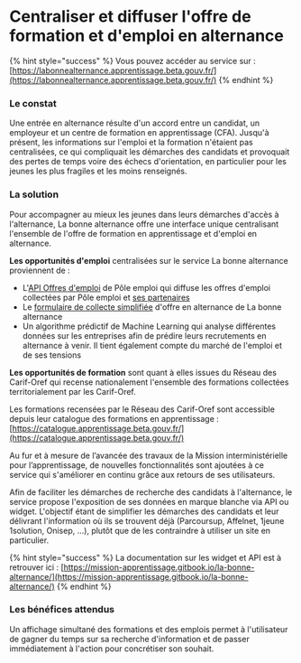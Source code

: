 # Centraliser et diffuser l'offre de formation et d'emploi en alternance

{% hint style="success" %}
Vous pouvez accéder au service sur : [https://labonnealternance.apprentissage.beta.gouv.fr/](https://labonnealternance.apprentissage.beta.gouv.fr/)
{% endhint %}

### Le constat

Une entrée en alternance résulte d'un accord entre un candidat, un employeur et un centre de formation en apprentissage (CFA). Jusqu'à présent, les informations sur l'emploi et la formation n'étaient pas centralisées, ce qui compliquait les démarches des candidats et provoquait des pertes de temps voire des échecs d'orientation, en particulier pour les jeunes les plus fragiles et les moins renseignés.

### La solution

Pour accompagner au mieux les jeunes dans leurs démarches d'accès à l'alternance, La bonne alternance offre une interface unique centralisant l'ensemble de l'offre de formation en apprentissage et d'emploi en alternance.&#x20;

**Les opportunités d'emploi** centralisées sur le service La bonne alternance proviennent de :&#x20;

* L'[API Offres d'emploi](https://pole-emploi.io/data/api/offres-emploi) de Pôle emploi qui diffuse les offres d'emploi collectées par Pôle emploi et [ses partenaires](https://www.pole-emploi.fr/candidat/vos-services-en-ligne/des-partenaires-pour-vous-propos.html)
* Le [formulaire de collecte simplifiée](https://labonnealternance.apprentissage.beta.gouv.fr/acces-recruteur) d'offre en alternance de La bonne alternance
* Un algorithme prédictif de Machine Learning qui analyse différentes données sur les entreprises afin de prédire leurs recrutements en alternance à venir. Il tient également compte du marché de l'emploi et de ses tensions

**Les opportunités de formation** sont quant à elles issues du Réseau des Carif-Oref qui recense nationalement l'ensemble des formations collectées territorialement par les Carif-Oref.

Les formations recensées par le Réseau des Carif-Oref sont accessible depuis leur catalogue des formations en apprentissage : [https://catalogue.apprentissage.beta.gouv.fr/](https://catalogue.apprentissage.beta.gouv.fr/)



Au fur et à mesure de l’avancée des travaux de la Mission interministérielle pour l’apprentissage, de nouvelles fonctionnalités sont ajoutées à ce service qui s'améliorer en continu grâce aux retours de ses utilisateurs.

Afin de faciliter les démarches de recherche des candidats à l'alternance, le service propose l'exposition de ses données en marque blanche via API ou widget. L'objectif étant de simplifier les démarches des candidats et  leur délivrant l'information où ils se trouvent déjà (Parcoursup, Affelnet, 1jeune 1solution, Onisep, ...), plutôt que de les contraindre à utiliser un site en particulier.



{% hint style="success" %}
La documentation sur les widget et API est à retrouver ici : [https://mission-apprentissage.gitbook.io/la-bonne-alternance/](https://mission-apprentissage.gitbook.io/la-bonne-alternance/)
{% endhint %}

### Les bénéfices attendus

Un affichage simultané des formations et des emplois permet à l'utilisateur de gagner du temps sur sa recherche d'information et de passer immédiatement à l'action pour concrétiser son souhait.

